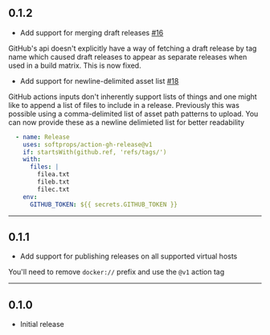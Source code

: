 ## 0.1.2

* Add support for merging draft releases [#16](https://github.com/softprops/action-gh-release/pull/16)

GitHub's api doesn't explicitly have a way of fetching a draft release by tag name which caused draft releases to appear as separate releases when used in a build matrix.
This is now fixed.

* Add support for newline-delimited asset list [#18](https://github.com/softprops/action-gh-release/pull/18)

GitHub actions inputs don't inherently support lists of things and one might like to append a list of files to include in a release. Previously this was possible using a comma-delimited list of asset path patterns to upload. You can now provide these as a newline delimieted list for better readability

```yaml
  - name: Release
    uses: softprops/action-gh-release@v1
    if: startsWith(github.ref, 'refs/tags/')
    with:
      files: |
        filea.txt
        fileb.txt
        filec.txt
    env:
      GITHUB_TOKEN: ${{ secrets.GITHUB_TOKEN }}
```

---

## 0.1.1

* Add support for publishing releases on all supported virtual hosts

You'll need to remove `docker://` prefix and use the `@v1` action tag

---

## 0.1.0

* Initial release